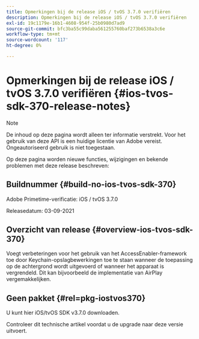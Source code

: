 ```yaml
---
title: Opmerkingen bij de release iOS / tvOS 3.7.0 verifiëren
description: Opmerkingen bij de release iOS / tvOS 3.7.0 verifiëren
exl-id: 19c1179e-16b1-4608-954f-25b0980d7ad9
source-git-commit: bfc3ba55c99daba561255760baf273b6538a3c6e
workflow-type: tm+mt
source-wordcount: '117'
ht-degree: 0%

---
```


# Opmerkingen bij de release iOS / tvOS 3.7.0 verifiëren {#ios-tvos-sdk-370-release-notes}

>[!NOTE]
>
>De inhoud op deze pagina wordt alleen ter informatie verstrekt. Voor het gebruik van deze API is een huidige licentie van Adobe vereist. Ongeautoriseerd gebruik is niet toegestaan.

Op deze pagina worden nieuwe functies, wijzigingen en bekende problemen met deze release beschreven:

## Buildnummer {#build-no-ios-tvos-sdk-370}

Adobe Primetime-verificatie: iOS / tvOS 3.7.0

Releasedatum: 03-09-2021



## Overzicht van release {#overview-ios-tvos-sdk-370}

Voegt verbeteringen voor het gebruik van het AccessEnabler-framework toe door Keychain-opslagbewerkingen toe te staan wanneer de toepassing op de achtergrond wordt uitgevoerd of wanneer het apparaat is vergrendeld. Dit kan bijvoorbeeld de implementatie van AirPlay vergemakkelijken.

## Geen pakket {#rel=pkg-iostvos370}

U kunt hier iOS/tvOS SDK v3.7.0 downloaden.

Controleer dit technische artikel voordat u de upgrade naar deze versie uitvoert.
